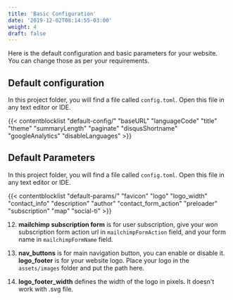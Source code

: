 ```yaml
---
title: 'Basic Configuration'
date: '2019-12-02T08:14:55-03:00'
weight: 4
draft: false
---
```


Here is the default configuration and basic parameters for your website. You can change those as per your requirements.

## Default configuration

In this project folder, you will find a file called `config.toml`. Open this file in any text editor or IDE.

{{< contentblocklist "default-config/" "baseURL" "languageCode" "title" "theme" "summaryLength" "paginate" "disqusShortname" "googleAnalytics" "disableLanguages" >}}

## Default Parameters

In this project folder, you will find a file called `config.toml`. Open this file in any text editor or IDE.

{{< contentblocklist "default-params/" "favicon" "logo" "logo_width"  "contact_info" "description" "author"  "contact_form_action"  "preloader" "subscription" "map"   "social-ti" >}}

12. **mailchimp subscription form** is for user subscription, give your won subscription form action url in `mailchimpFormAction` field, and your form name in `mailchimpFormName` field.

13. **nav_buttons** is for main navigation button, you can enable or disable it.
**logo_footer** is for your website logo. Place your logo in the `assets/images` folder and put the path here.

14. **logo_footer_width** defines the width of the logo in pixels. It doesn't work with .svg file.
